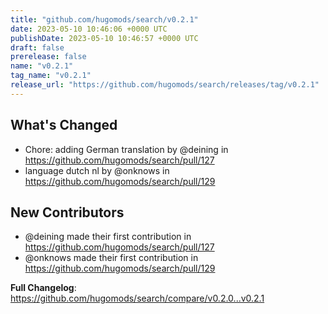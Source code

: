 ```yaml
---
title: "github.com/hugomods/search/v0.2.1"
date: 2023-05-10 10:46:06 +0000 UTC
publishDate: 2023-05-10 10:46:57 +0000 UTC
draft: false
prerelease: false
name: "v0.2.1"
tag_name: "v0.2.1"
release_url: "https://github.com/hugomods/search/releases/tag/v0.2.1"
---
```


## What's Changed
* Chore: adding German translation by @deining in https://github.com/hugomods/search/pull/127
* language dutch nl by @onknows in https://github.com/hugomods/search/pull/129

## New Contributors
* @deining made their first contribution in https://github.com/hugomods/search/pull/127
* @onknows made their first contribution in https://github.com/hugomods/search/pull/129

**Full Changelog**: https://github.com/hugomods/search/compare/v0.2.0...v0.2.1
